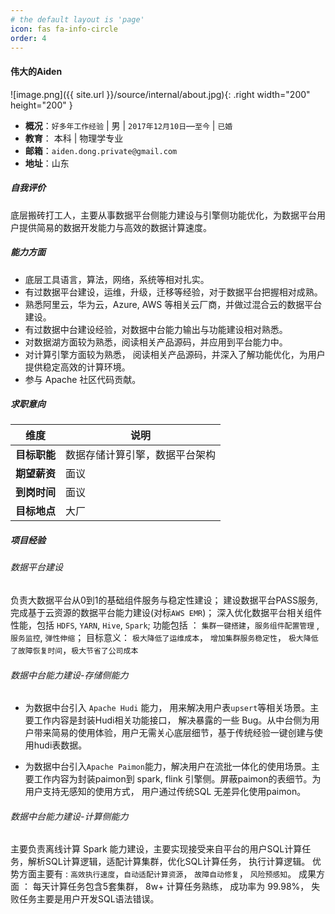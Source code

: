 ```yaml
---
# the default layout is 'page'
icon: fas fa-info-circle
order: 4
---
```


#### 伟大的Aiden

![image.png]({{ site.url }}/source/internal/about.jpg){: .right width="200" height="200" }


- **概况**：`好多年工作经验` | 男 | `2017年12月10日`—`至今` |   `已婚` 
- **教育**： 本科 | 物理学专业 
- **邮箱**：`aiden.dong.private@gmail.com` 
- **地址**：山东

##### 自我评价

底层搬砖打工人，主要从事数据平台侧能力建设与引擎侧功能优化，为数据平台用户提供简易的数据开发能力与高效的数据计算速度。

##### 能力方面

- 底层工具语言，算法，网络，系统等相对扎实。
- 有过数据平台建设，运维，升级，迁移等经验，对于数据平台把握相对成熟。
-  熟悉阿里云，华为云，Azure,  AWS 等相关云厂商，并做过混合云的数据平台建设。
- 有过数据中台建设经验，对数据中台能力输出与功能建设相对熟悉。
- 对数据湖方面较为熟悉，阅读相关产品源码，并应用到平台能力中。
- 对计算引擎方面较为熟悉， 阅读相关产品源码，并深入了解功能优化，为用户提供稳定高效的计算环境。
- 参与 Apache 社区代码贡献。

##### 求职意向

维度 | 说明 |
-- | -- | 
**目标职能** | 数据存储计算引擎，数据平台架构 | 
**期望薪资** | 面议 |
**到岗时间** | 面议 |
 **目标地点** | 大厂 | 

##### 项目经验

###### 数据平台建设

负责大数据平台从0到1的基础组件服务与稳定性建设；
建设数据平台PASS服务, 完成基于云资源的数据平台能力建设(对标`AWS EMR`)；
深入优化数据平台相关组件性能，包括 `HDFS`, `YARN`, `Hive`, `Spark`; 
功能包括 ： `集群一键搭建`，`服务组件配置管理` , `服务监控`, `弹性伸缩`；
目标意义： `极大降低了运维成本`， `增加集群服务稳定性`， `极大降低了故障恢复时间`，`极大节省了公司成本`

###### 数据中台能力建设-存储侧能力
- 为数据中台引入 `Apache Hudi` 能力， 用来解决用户表`upsert`等相关场景。主要工作内容是封装Hudi相关功能接口， 解决暴露的一些 Bug。从中台侧为用户带来简易的使用体验，用户无需关心底层细节，基于传统经验一键创建与使用hudi表数据。

- 为数据中台引入`Apache Paimon`能力，解决用户在流批一体化的使用场景。主要工作内容为封装paimon到 spark, flink 引擎侧。屏蔽paimon的表细节。为用户支持无感知的使用方式， 用户通过传统SQL 无差异化使用paimon。


###### 数据中台能力建设-计算侧能力

主要负责离线计算 Spark 能力建设，主要实现接受来自平台的用户SQL计算任务，解析SQL计算逻辑，适配计算集群，优化SQL计算任务， 执行计算逻辑。
优势方面主要有 : `高效执行速度`，`自动适配计算资源`， `故障自动修复`， `风险预感知`。
成果方面 ： 每天计算任务包含5套集群， 8w+ 计算任务熟练， 成功率为 99.98%， 失败任务主要是用户开发SQL语法错误。
